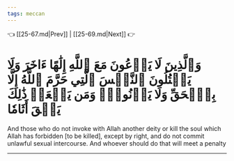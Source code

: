 ```yaml
---
tags: meccan
---
```


👈 [[25-67.md|Prev]] | [[25-69.md|Next]] 👉

# وَٱلَّذِينَ لَا يَدۡعُونَ مَعَ ٱللَّهِ إِلَٰهًا ءَاخَرَ وَلَا يَقۡتُلُونَ ٱلنَّفۡسَ ٱلَّتِي حَرَّمَ ٱللَّهُ إِلَّا بِٱلۡحَقِّ وَلَا يَزۡنُونَۚ وَمَن يَفۡعَلۡ ذَٰلِكَ يَلۡقَ أَثَامٗا

And those who do not invoke with Allah another deity or kill the soul which Allah has forbidden [to be killed], except by right, and do not commit unlawful sexual intercourse. And whoever should do that will meet a penalty

---

